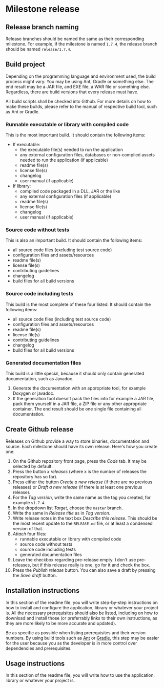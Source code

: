 # Milestone release

## Release branch naming
Release branches should be named the same as their corresponding milestone. For 
example, if the milestone is named `1.7.4`, the release branch should be named 
`release/1.7.4`.

## Build project
Depending on the programming language and environment used, the build process 
might vary. You may be using Ant, Gradle or something else. The end result may 
be a JAR file, and EXE file, a WAR file or something else. Regardless, there 
are build versions that every release must have.

All build scripts shall be checked into Github. For more details on how to make 
these builds, please refer to the manual of respective build tool, such as Ant 
or Gradle.

### Runnable executable or library with compiled code
This is the most important build. It should contain the following items:

* If executable:
    * the executable file(s) needed to run the application
    * any external configuration files, databases or non-compiled assets needed 
    to run the application (if applicable)
    * readme file(s)
    * license file(s)
    * changelog
    * user manual (if applicable)
* If library:
    * compiled code packaged in a DLL, JAR or the like
    * any external configuration files (if applicable)
    * readme file(s)
    * license file(s)
    * changelog
    * user manual (if applicable)

### Source code without tests
This is also an important build. It should contain the following items:

* all source code files (excluding test source code)
* configuration files and assets/resources
* readme file(s)
* license file(s)
* contributing guidelines
* changelog
* build files for all build versions

### Source code including tests
This build is the most complete of these four listed. It should contain the 
following items:

* all source code files (including test source code)
* configuration files and assets/resources
* readme file(s)
* license file(s)
* contributing guidelines
* changelog
* build files for all build versions

### Generated documentation files
This build is a little special, because it should only contain generated 
documentation, such as Javadoc.

1. Generate the documentation with an appropriate tool, for example Doxygen or 
javadoc.
1. If the generation tool doesn't pack the files into for example a JAR file, 
pack them yourself in a JAR file, a ZIP file or any other appropriate 
container. The end result should be one single file containing all 
documentation.

## Create Github release
Releases on Github provide a way to store binaries, documentation and source. 
Each milestone should have its own release. Here's how you create one:

1. On the Github repository front page, press the *Code* tab. It may be 
selected by default.
1. Press the button *x releases* (where x is the number of releases the 
repository has so far).
1. Press either the button *Create a new release* (if there are no previous 
releases) or *Draft a new release* (if there is at least one previous release).
1. For the *Tag version*, write the same name as the tag you created, for 
example `v1.7.4`.
1. In the dropdown list *Target*, choose the `master` branch.
1. Write the same in *Release title* as in *Tag version*.
1. Write release notes in the text box *Describe this release*. This should be 
the most recent update to the `RELEASE.md` file, or at least a condensed 
version of that.
1. *Attach* four files:
    * runnable executable or library with compiled code
    * source code without tests
    * source code including tests
    * generated documentation files
1. Leave the checkbox regarding pre-release empty. I don't use pre-releases, 
but if this release really is one, go for it and check the box.
1. Press the *Publish release* button. You can also save a draft by pressing 
the *Save draft* button.

## Installation instructions
In this section of the readme file, you will write step-by-step instructions on 
how to install and configure the application, library or whatever your project 
is. All the necessary prerequisites should also be listed, including on how to 
download and install those (or preferrably links to their own instructions, as 
they are more likely to be more accurate and updated).

Be as specific as possible when listing prerequisites and their version 
numbers. By using build tools such as [Ant][1] or [Gradle][2], this step may be 
easier for the user because you as the developer is in more control over 
dependencies and prerequisites.

## Usage instructions
In this section of the readme file, you will write how to use the application, 
library or whatever your project is.

[1]: https://ant.apache.org/
[2]: https://gradle.org/

